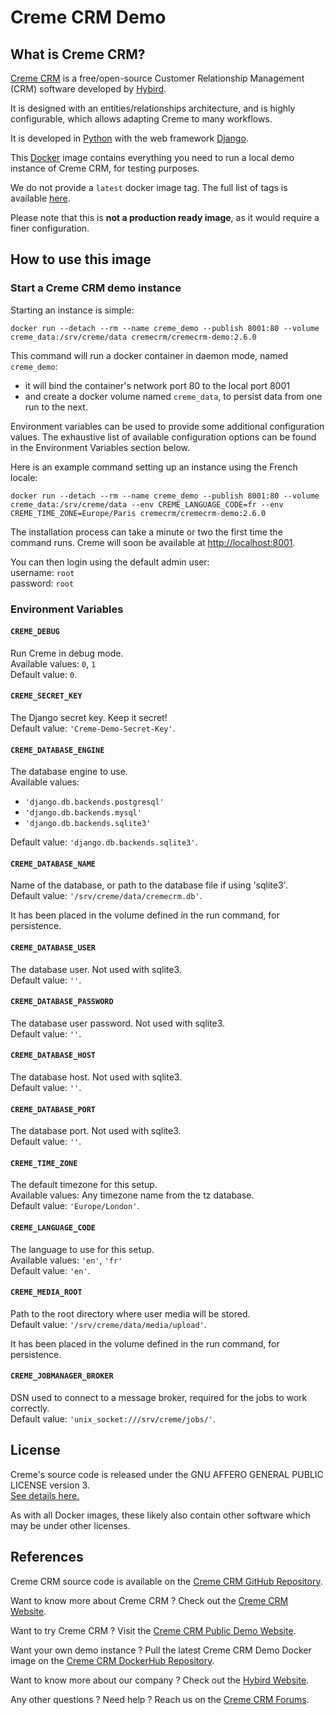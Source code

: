 # Creme CRM Demo


## What is Creme CRM?

[Creme CRM](https://www.cremecrm.com/) is a free/open-source Customer Relationship Management (CRM) software developed by [Hybird](https://hybird.org/).

It is designed with an entities/relationships architecture, and is highly configurable, which allows adapting Creme to many workflows.

It is developed in [Python](https://www.python.org/) with the web framework [Django](https://www.djangoproject.com/).

This [Docker](https://www.docker.com/) image contains everything you need to run a local demo instance of Creme CRM, for testing purposes.

We do not provide a `latest` docker image tag. The full list of tags is available [here](https://hub.docker.com/repository/docker/cremecrm/cremecrm-demo/tags).

Please note that this is **not a production ready image**, as it would require a finer configuration.


## How to use this image

### Start a Creme CRM demo instance

Starting an instance is simple:

```commandline
docker run --detach --rm --name creme_demo --publish 8001:80 --volume creme_data:/srv/creme/data cremecrm/cremecrm-demo:2.6.0
```

This command will run a docker container in daemon mode, named `creme_demo`:
- it will bind the container's network port 80 to the local port 8001
- and create a docker volume named `creme_data`, to persist data from one run to the next.

Environment variables can be used to provide some additional configuration values.
The exhaustive list of available configuration options can be found in the Environment Variables section below.

Here is an example command setting up an instance using the French locale:

```commandline
docker run --detach --rm --name creme_demo --publish 8001:80 --volume creme_data:/srv/creme/data --env CREME_LANGUAGE_CODE=fr --env CREME_TIME_ZONE=Europe/Paris cremecrm/cremecrm-demo:2.6.0
```

The installation process can take a minute or two the first time the command runs.
Creme will soon be available at [http://localhost:8001](http://localhost:8001).  

You can then login using the default admin user:  
username: `root`  
password: `root`


### Environment Variables

#### `CREME_DEBUG`
Run Creme in debug mode.  
Available values: `0`, `1`  
Default value: `0`.


#### `CREME_SECRET_KEY`
The Django secret key. Keep it secret!  
Default value: `'Creme-Demo-Secret-Key'`.


#### `CREME_DATABASE_ENGINE`
The database engine to use.  
Available values:
- `'django.db.backends.postgresql'`
- `'django.db.backends.mysql'`
- `'django.db.backends.sqlite3'`

Default value: `'django.db.backends.sqlite3'`.


#### `CREME_DATABASE_NAME`
Name of the database, or path to the database file if using 'sqlite3'.  
Default value: `'/srv/creme/data/cremecrm.db'`.  

It has been placed in the volume defined in the run command, for persistence.


#### `CREME_DATABASE_USER`
The database user. Not used with sqlite3.  
Default value: `''`. 


#### `CREME_DATABASE_PASSWORD`
The database user password. Not used with sqlite3.  
Default value: `''`. 


#### `CREME_DATABASE_HOST`
The database host. Not used with sqlite3.  
Default value: `''`. 


#### `CREME_DATABASE_PORT`
The database port. Not used with sqlite3.  
Default value: `''`. 


#### `CREME_TIME_ZONE`
The default timezone for this setup.  
Available values: Any timezone name from the tz database.  
Default value: `'Europe/London'`. 


#### `CREME_LANGUAGE_CODE`
The language to use for this setup.  
Available values: `'en'`, `'fr'`  
Default value: `'en'`.


#### `CREME_MEDIA_ROOT`
Path to the root directory where user media will be stored.  
Default value: `'/srv/creme/data/media/upload'`.  

It has been placed in the volume defined in the run command, for persistence.


#### `CREME_JOBMANAGER_BROKER`
DSN used to connect to a message broker, required for the jobs to work correctly.  
Default value: `'unix_socket:///srv/creme/jobs/'`.  


## License

Creme's source code is released under the GNU AFFERO GENERAL PUBLIC LICENSE version 3.  
[See details here.](https://github.com/HybirdCorp/creme_crm/blob/adca145bc382cdf8b274dce154c8f86424fa9224/LICENSE.txt)

As with all Docker images, these likely also contain other software which may be under other licenses.


## References

Creme CRM source code is available on the [Creme CRM GitHub Repository](https://github.com/HybirdCorp/creme_crm).

Want to know more about Creme CRM ?
Check out the [Creme CRM Website](https://www.cremecrm.com).

Want to try Creme CRM ?
Visit the [Creme CRM Public Demo Website](https://demos.cremecrm.com/).

Want your own demo instance ?
Pull the latest Creme CRM Demo Docker image on the [Creme CRM DockerHub Repository](https://hub.docker.com/r/cremecrm/cremecrm-demo).

Want to know more about our company ?
Check out the [Hybird Website](https://hybird.org/).

Any other questions ?
Need help ?
Reach us on the [Creme CRM Forums](https://www.cremecrm.com/forum/).
